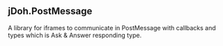 ## jDoh.PostMessage ##

A library for iframes to communicate in PostMessage with callbacks and types which is Ask & Answer responding type. 